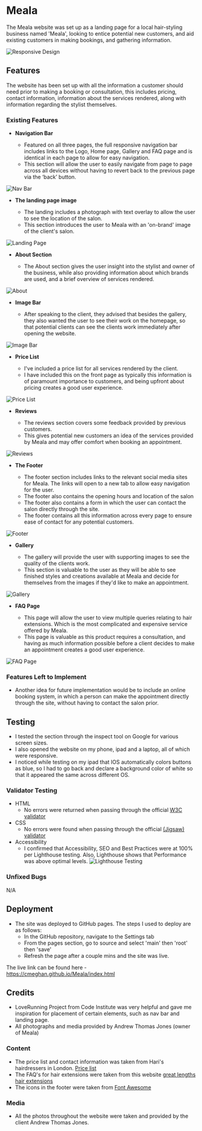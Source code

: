 # Meala

The Meala website was set up as a landing page for a local hair-styling business named 'Meala', looking to entice potential new customers, and aid existing customers in making bookings, and gathering information. 

![Responsive Design](/assets/images/Responsive.PNG)


## Features 

The website has been set up with all the information a customer should need prior to making a booking or consultation, this includes pricing, contact information, information about the services rendered, along with information regarding the stylist themselves.

### Existing Features

- __Navigation Bar__

  - Featured on all three pages, the full responsive navigation bar includes links to the Logo, Home page, Gallery and FAQ page and is identical in each page to allow for easy navigation.
  - This section will allow the user to easily navigate from page to page across all devices without having to revert back to the previous page via the ‘back’ button. 

![Nav Bar](/assets/images/meala-nav.PNG)

- __The landing page image__

  - The landing includes a photograph with text overlay to allow the user to see the location of the salon.
  - This section introduces the user to Meala with an 'on-brand' image of the client's salon.

![Landing Page](/assets/images/meala-landing.PNG)

- __About Section__

  - The About section gives the user insight into the stylist and owner of the business, while also providing information about which brands are used, and a brief overview of services rendered. 

![About](/assets/images/meala-about.PNG)

- __Image Bar__

  - After speaking to the client, they advised that besides the gallery, they also wanted the user to see their work on the homepage, so that potential clients can see the clients work immediately after opening the website. 

![Image Bar](/assets/images/meala-imagebar.PNG)

- __Price List__

  - I've included a price list for all services rendered by the client.
  - I have included this on the front page as typically this information is of paramount importance to customers, and being upfront about pricing creates a good user experience. 

![Price List](/assets/images/meala-price.PNG)

- __Reviews__ 

  - The reviews section covers some feedback provided by previous customers.
  - This gives potential new customers an idea of the services provided by Meala and may offer comfort when booking an appointment.

![Reviews](/assets/images/meala-reviews.PNG)


- __The Footer__ 

  - The footer section includes links to the relevant social media sites for Meala. The links will open to a new tab to allow easy navigation for the user. 
  - The footer also contains the opening hours and location of the salon
  - The footer also contains a form in which the user can contact the salon directly through the site.
  - The footer contains all this information across every page to ensure ease of contact for any potential customers. 

![Footer](/assets/images/meala-footer.PNG)

- __Gallery__

  - The gallery will provide the user with supporting images to see the quality of the clients work. 
  - This section is valuable to the user as they will be able to see finished styles and creations available at Meala and decide for themselves from the images if they'd like to make an appointment. 

![Gallery](/assets/images/meala-gallery.PNG)

- __FAQ Page__

  - This page will allow the user to view multiple queries relating to hair extensions. Which is the most complicated and expensive service offered by Meala.
  - This page is valuable as this product requires a consultation, and having as much information possible before a client decides to make an appointment creates a good user experience.

![FAQ Page](/assets/images/meala-faq.PNG)

### Features Left to Implement

- Another idea for future implementation would be to include an online booking system, in which a person can make the appointment directly through the site, without having to contact the salon prior. 

## Testing 

- I tested the section through the inspect tool on Google for various screen sizes.
- I also opened the website on my phone, ipad and a laptop, all of which were responsive.
- I noticed while testing on my ipad that IOS automatically colors buttons as blue, so I had to go back and declare a background color of white so that it appeared the same across different OS.


### Validator Testing 

- HTML
  - No errors were returned when passing through the official [W3C validator](https://validator.w3.org/nu/?doc=https%3A%2F%2Fcmeghan.github.io%2FMeala%2F)
- CSS
  - No errors were found when passing through the official [(Jigsaw) validator](https://jigsaw.w3.org/css-validator/validator?uri=https%3A%2F%2Fcmeghan.github.io%2FMeala%2F&profile=css3svg&usermedium=all&warning=1&vextwarning=&lang=en)
- Accessibility 
  - I confirmed that Accessibility, SEO and Best Practices were at 100% per Lighthouse testing. Also, Lighthouse shows that Performance was above optimal levels. ![Lighthouse Testing](/assets/images/meala-lighthouse.PNG)

### Unfixed Bugs

N/A 

## Deployment

- The site was deployed to GitHub pages. The steps I used to deploy are as follows: 
  - In the GitHub repository, navigate to the Settings tab 
  - From the pages section, go to source and select 'main' then 'root' then 'save'
  - Refresh the page after a couple mins and the site was live.

The live link can be found here - https://cmeghan.github.io/Meala/index.html

## Credits 

- LoveRunning Project from Code Institute was very helpful and gave me inspiration for placement of certain elements, such as nav bar and landing page. 
- All photographs and media provided by Andrew Thomas Jones (owner of Meala)

### Content 

- The price list and contact information was taken from Hari's hairdressers in London. [Price list](https://harissalon.com/parsons-green/#foobox-6/0/andrew)
- The FAQ's for hair extensions were taken from this website [great lengths hair extensions](https://www.greatlengths.com/en-ie/faq)
- The icons in the footer were taken from [Font Awesome](https://fontawesome.com/)

### Media

- All the photos throughout the website were taken and provided by the client Andrew Thomas Jones.

